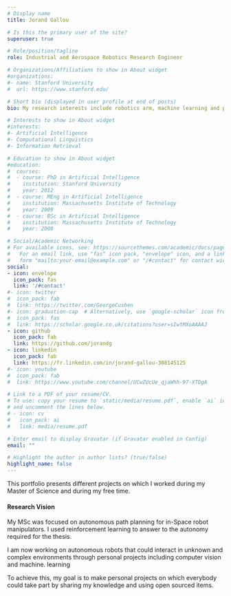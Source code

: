 ```yaml
---
# Display name
title: Jorand Gallou

# Is this the primary user of the site?
superuser: true

# Role/position/tagline
role: Industrial and Aerospace Robotics Research Engineer

# Organizations/Affiliations to show in About widget
#organizations:
#- name: Stanford University
#  url: https://www.stanford.edu/

# Short bio (displayed in user profile at end of posts)
bio: My research interests include robotics arm, machine learning and path planning.

# Interests to show in About widget
#interests:
#- Artificial Intelligence
#- Computational Linguistics
#- Information Retrieval

# Education to show in About widget
#education:
#  courses:
#  - course: PhD in Artificial Intelligence
#    institution: Stanford University
#    year: 2012
#  - course: MEng in Artificial Intelligence
#    institution: Massachusetts Institute of Technology
#    year: 2009
#  - course: BSc in Artificial Intelligence
#    institution: Massachusetts Institute of Technology
#    year: 2008

# Social/Academic Networking
# For available icons, see: https://sourcethemes.com/academic/docs/page-builder/#icons
#   For an email link, use "fas" icon pack, "envelope" icon, and a link in the
#   form "mailto:your-email@example.com" or "/#contact" for contact widget.
social:
- icon: envelope
  icon_pack: fas
  link: '/#contact'
#- icon: twitter
#  icon_pack: fab
#  link: https://twitter.com/GeorgeCushen
#- icon: graduation-cap  # Alternatively, use `google-scholar` icon from `ai` icon pack
#  icon_pack: fas
#  link: https://scholar.google.co.uk/citations?user=sIwtMXoAAAAJ
- icon: github
  icon_pack: fab
  link: https://github.com/jorandg
- icon: linkedin
  icon_pack: fab
  link: https://fr.linkedin.com/in/jorand-gallou-308145125
#- icon: youtube
#  icon_pack: fab
#  link: https://www.youtube.com/channel/UCwZUcUe_qjaWhh-97-XTDgA

# Link to a PDF of your resume/CV.
# To use: copy your resume to `static/media/resume.pdf`, enable `ai` icons in `params.toml`, 
# and uncomment the lines below.
# - icon: cv
#   icon_pack: ai
#   link: media/resume.pdf

# Enter email to display Gravatar (if Gravatar enabled in Config)
email: ""

# Highlight the author in author lists? (true/false)
highlight_name: false
---
```


This portfolio presents different projects on which I worked during my Master of Science and during my free time.
#### Research Vision

My MSc was focused on autonomous path planning for in-Space robot manipulators. I used reinforcement learning to answer to the autonomy required for the thesis.

I am now working on autonomous robots that could interact in unknown and complex environments through personal projects including computer vision and machine. learning

To achieve this, my goal is to make personal projects on which everybody could take part by sharing my knowledge and using open sourced items.


<!--{{< icon name="download" pack="fas" >}} Download my {{< staticref "media/demo_resume.pdf" "newtab" >}}resumé{{< /staticref >}}.-->
